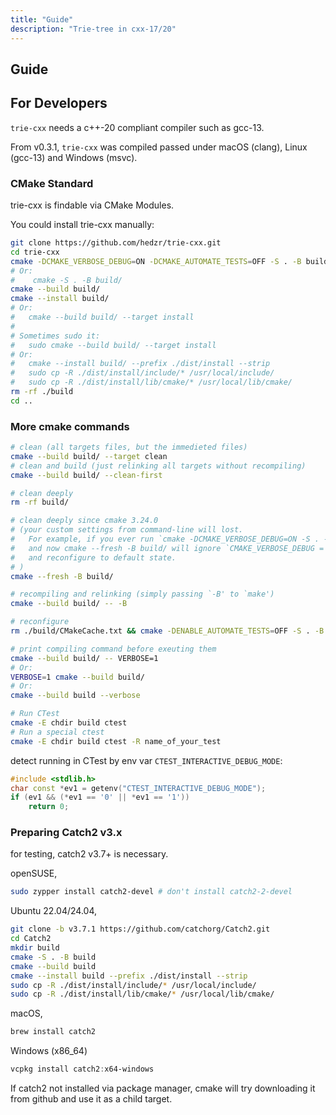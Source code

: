 ```yaml
---
title: "Guide"
description: "Trie-tree in cxx-17/20"
---
```



## Guide

## For Developers

`trie-cxx` needs a c++-20 compliant compiler such as gcc-13.

From v0.3.1, `trie-cxx` was compiled passed under macOS (clang), Linux (gcc-13) and Windows (msvc).

### CMake Standard

trie-cxx is findable via CMake Modules.

You could install trie-cxx manually:

```bash
git clone https://github.com/hedzr/trie-cxx.git
cd trie-cxx
cmake -DCMAKE_VERBOSE_DEBUG=ON -DCMAKE_AUTOMATE_TESTS=OFF -S . -B build/ -G Ninja
# Or:
#    cmake -S . -B build/
cmake --build build/
cmake --install build/
# Or:
#   cmake --build build/ --target install
#
# Sometimes sudo it:
#   sudo cmake --build build/ --target install
# Or:
#   cmake --install build/ --prefix ./dist/install --strip
#   sudo cp -R ./dist/install/include/* /usr/local/include/
#   sudo cp -R ./dist/install/lib/cmake/* /usr/local/lib/cmake/
rm -rf ./build
cd ..
```

### More cmake commands

```bash
# clean (all targets files, but the immedieted files)
cmake --build build/ --target clean
# clean and build (just relinking all targets without recompiling)
cmake --build build/ --clean-first

# clean deeply
rm -rf build/

# clean deeply since cmake 3.24.0
# (your custom settings from command-line will lost.
#   For example, if you ever run `cmake -DCMAKE_VERBOSE_DEBUG=ON -S . -B build',
#   and now cmake --fresh -B build/ will ignore `CMAKE_VERBOSE_DEBUG = ON' 
#   and reconfigure to default state.
# )
cmake --fresh -B build/

# recompiling and relinking (simply passing `-B' to `make')
cmake --build build/ -- -B

# reconfigure
rm ./build/CMakeCache.txt && cmake -DENABLE_AUTOMATE_TESTS=OFF -S . -B build/

# print compiling command before exeuting them
cmake --build build/ -- VERBOSE=1
# Or:
VERBOSE=1 cmake --build build/
# Or:
cmake --build build --verbose

# Run CTest
cmake -E chdir build ctest
# Run a special ctest
cmake -E chdir build ctest -R name_of_your_test
```

detect running in CTest by env var `CTEST_INTERACTIVE_DEBUG_MODE`:

```c++
#include <stdlib.h>
char const *ev1 = getenv("CTEST_INTERACTIVE_DEBUG_MODE");
if (ev1 && (*ev1 == '0' || *ev1 == '1'))
    return 0;
```

### Preparing Catch2 v3.x

for testing, catch2 v3.7+ is necessary.

openSUSE,

```bash
sudo zypper install catch2-devel # don't install catch2-2-devel
```

Ubuntu 22.04/24.04,

```bash
git clone -b v3.7.1 https://github.com/catchorg/Catch2.git
cd Catch2
mkdir build
cmake -S . -B build
cmake --build build
cmake --install build --prefix ./dist/install --strip
sudo cp -R ./dist/install/include/* /usr/local/include/
sudo cp -R ./dist/install/lib/cmake/* /usr/local/lib/cmake/
```

macOS,

```bash
brew install catch2
```

Windows (x86_64)

```powershell
vcpkg install catch2:x64-windows
```

If catch2 not installed via package manager, cmake will try downloading it from github and use it as a child target.
